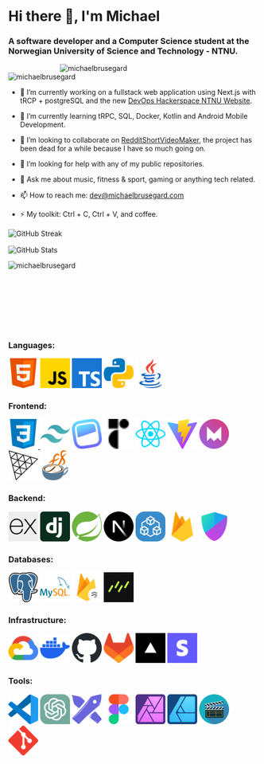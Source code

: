 <h1 align="left">Hi there 👋, I'm Michael</h1>
<h3 align="left">A software developer and a Computer Science student at the Norwegian University of Science and Technology - NTNU.</h3>

<img align="right" alt="michaelbrusegard" width="400" src="https://user-images.githubusercontent.com/56915010/234749918-91c29476-3e2b-4456-b08f-7e30621a2820.jpeg">
<p align="left"> <img src="https://komarev.com/ghpvc/?username=michaelbrusegard&label=Profile%20views&color=2f81f7&style=flat" alt="michaelbrusegard" /> </p>

- 🔭 I’m currently working on a fullstack web application using Next.js with tRCP + postgreSQL and the new [DevOps Hackerspace NTNU Website](https://github.com/hackerspace-ntnu/website-frontend).

- 🌱 I’m currently learning tRPC, SQL, Docker, Kotlin and Android Mobile Development.

- 👯 I’m looking to collaborate on [RedditShortVideoMaker](https://github.com/michaelbrusegard/RedditShortVideoMaker), the project has been dead for a while because I have so much going on.

- 🤔 I’m looking for help with any of my public repositories.

- 💬 Ask me about music, fitness & sport, gaming or anything tech related.

- 📫 How to reach me: dev@michaelbrusegard.com

- ⚡ My toolkit: Ctrl + C, Ctrl + V, and coffee.

<p><img align="center" src="https://github-readme-streak-stats.herokuapp.com/?user=michaelbrusegard&theme=github-dark&hide_border=true&date_format=j%20M%5B%20Y%5D&locale=en&count_private=true&exclude_days=Sun%2CSat&excludeDaysLabel=0D1116" alt="GitHub Streak" /></p>
<p><img align="center" src="https://github-readme-stats.vercel.app/api?username=michaelbrusegard&show_icons=true&hide_border=true&theme=github_dark&locale=en" alt="GitHub Stats" /></p>
<p><img align="left" src="https://github-readme-stats.vercel.app/api/top-langs?username=michaelbrusegard&show_icons=true&hide_border=true&theme=github_dark&locale=en&layout=compact" alt="michaelbrusegard" /></p>

<br/>
<br/>
<br/>
<br/>
<br/>
<br/>
<br/>
<br/>

<h3 align="left">Languages:</h3>
<a href="https://developer.mozilla.org/docs/Web/HTML/" target="_blank" rel="noreferrer"> <img src="./assets/html.svg" alt="HTML" width="60" height="60"/></a>
<a href="https://developer.mozilla.org/docs/Web/javascript/" target="_blank" rel="noreferrer"> <img src="./assets/javascript.svg" alt="JavaScript" width="60" height="60"/></a>
<a href="https://www.typescriptlang.org/" target="_blank" rel="noreferrer"> <img src="./assets/typescript.svg" alt="TypeScript" width="60" height="60"/></a>
<a href="https://www.python.org/" target="_blank" rel="noreferrer"> <img src="./assets/python.svg" alt="Python" width="60" height="60"/></a>
<a href="https://www.java.com/" target="_blank" rel="noreferrer"> <img src="./assets/java.svg" alt="Java" width="60" height="60"/></a>

<h3 align="left">Frontend:</h3>
<a href="https://developer.mozilla.org/docs/Web/CSS/" target="_blank" rel="noreferrer"> <img src="./assets/css.svg" alt="CSS" width="60" height="60"/> </a>
<a href="https://tailwindcss.com/" target="_blank" rel="noreferrer"> <img src="./assets/tailwindcss.svg" alt="Tailwind CSS" width="60" height="60"/></a>
<a href="https://headlessui.com/" target="_blank" rel="noreferrer"> <img src="./assets/headlessui.svg" alt="Headless UI" width="60" height="60"/></a>
<a href="https://www.radix-ui.com/" target="_blank" rel="noreferrer"> <img src="./assets/radixui.svg" alt="Radix UI" width="60" height="60"/></a>
<a href="https://react.dev/" target="_blank" rel="noreferrer"> <img src="./assets/react.svg" alt="React" width="60" height="60"/></a>
<a href="https://vitejs.dev/" target="_blank" rel="noreferrer"> <img src="./assets/vite.svg" alt="Vite" width="60" height="60"/></a>
<a href="https://www.framer.com/motion/" target="_blank" rel="noreferrer"> <img src="./assets/framermotion.svg" alt="Framer Motion" width="60" height="60"/></a>
<a href="https://threejs.org/" target="_blank" rel="noreferrer"> <img src="./assets/threejs.svg" alt="Three.js" width="60" height="60"/></a>
<a href="https://openjfx.io/" target="_blank" rel="noreferrer"> <img src="./assets/javafx.svg" alt="JavaFX" width="60" height="60"/></a>

<h3 align="left">Backend:</h3>
<a href="https://expressjs.com/" target="_blank" rel="noreferrer"> <img src="./assets/expressjs.svg" alt="Express.js" width="60" height="60"/></a>
<a href="https://www.djangoproject.com/" target="_blank" rel="noreferrer"> <img src="./assets/django.svg" alt="Django" width="60" height="60"/></a>
<a href="https://spring.io/" target="_blank" rel="noreferrer"> <img src="./assets/spring.svg" alt="Spring" width="60" height="60"/></a>
<a href="https://nextjs.org/" target="_blank" rel="noreferrer"> <img src="./assets/nextjs.svg" alt="Next.js" width="60" height="60"/></a>
<a href="https://trpc.io/" target="_blank" rel="noreferrer"> <img src="./assets/trpc.svg" alt="tRPC" width="60" height="60"/></a>
<a href="https://firebase.google.com/" target="_blank" rel="noreferrer"> <img src="./assets/firebase.svg" alt="Firebase" width="60" height="60"/></a>
<a href="https://authjs.dev/" target="_blank" rel="noreferrer"> <img src="./assets/authjs.svg" alt="Auth.js" width="60" height="60"/></a>

<h3 align="left">Databases:</h3>
<a href="https://www.postgresql.org/" target="_blank" rel="noreferrer"> <img src="./assets/postgresql.svg" alt="PostgreSQL" width="60" height="60"/></a>
<a href="https://www.mysql.com/" target="_blank" rel="noreferrer"> <img src="./assets/mysql.svg" alt="MySQL" width="60" height="60"/></a>
<a href="https://cloud.google.com/firestore/" target="_blank" rel="noreferrer"> <img src="./assets/firestore.svg" alt="Firestore" width="60" height="60"/></a>
<a href="https://orm.drizzle.team/" target="_blank" rel="noreferrer"> <img src="./assets/drizzleorm.svg" alt="Drizzle ORM" width="60" height="60"/></a>

<h3 align="left">Infrastructure:</h3>
<a href="https://cloud.google.com/" target="_blank" rel="noreferrer"> <img src="./assets/googlecloudplatform.svg" alt="Google Cloud Platform" width="60" height="60"/></a>
<a href="https://www.docker.com/" target="_blank" rel="noreferrer"> <img src="./assets/docker.svg" alt="Docker" width="60" height="60"/></a>
<a href="https://docs.github.com/" target="_blank" rel="noreferrer"> <img src="./assets/github.svg" alt="GitHub" width="60" height="60"/></a>
<a href="https://docs.gitlab.com/" target="_blank" rel="noreferrer"> <img src="./assets/gitlab.svg" alt="GitLab" width="60" height="60"/></a>
<a href="https://vercel.com/" target="_blank" rel="noreferrer"> <img src="./assets/vercel.svg" alt="Vercel" width="60" height="60"/></a>
<a href="https://stripe.com/" target="_blank" rel="noreferrer"> <img src="./assets/stripe.svg" alt="Stripe" width="60" height="60"/></a>

<h3 align="left">Tools:</h3>
<a href="https://code.visualstudio.com/" target="_blank" rel="noreferrer"> <img src="./assets/vscode.svg" alt="Visual Studio Code" width="60" height="60"/></a>
<a href="https://openai.com/blog/chatgpt/" target="_blank" rel="noreferrer"> <img src="./assets/chatgpt.svg" alt="ChatGPT" width="60" height="60"/></a>
<a href="https://excalidraw.com/" target="_blank" rel="noreferrer"> <img src="./assets/excalidraw.svg" alt="Excalidraw" width="60" height="60"/></a>
<a href="https://www.figma.com/" target="_blank" rel="noreferrer"> <img src="./assets/figma.svg" alt="Figma" width="60" height="60"/></a>
<a href="https://affinity.serif.com/photo/" target="_blank" rel="noreferrer"> <img src="./assets/affinityphoto.svg" alt="Affinity Photo" width="60" height="60"/></a>
<a href="https://affinity.serif.com/designer/" target="_blank" rel="noreferrer"> <img src="./assets/affinitydesigner.svg" alt="Affinity Designer" width="60" height="60"/></a>
<a href="https://github.com/mifi/lossless-cut/" target="_blank" rel="noreferrer"> <img src="./assets/losslesscut.svg" alt="Lossless Cut" width="60" height="60"/></a>
<a href="https://git-scm.com/" target="_blank" rel="noreferrer"> <img src="./assets/git.svg" alt="Git" width="60" height="60"/></a>
